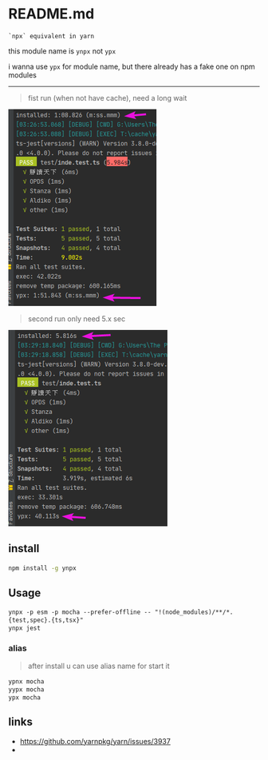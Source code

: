 # README.md

    `npx` equivalent in yarn

this module name is `ynpx` not `ypx`

i wanna use `ypx` for module name, but there already has a fake one on npm modules

---

> fist run (when not have cache), need a long wait

![image](https://github.com/bluelovers/ws-ypx/raw/master/packages/ypx/docs/image.png)

> second run only need 5.x sec

![image_1](https://github.com/bluelovers/ws-ypx/raw/master/packages/ypx/docs/image_1.png)

## install

```bash
npm install -g ynpx
```

## Usage

```
ynpx -p esm -p mocha --prefer-offline -- "!(node_modules)/**/*.{test,spec}.{ts,tsx}"
ynpx jest
```

### alias

> after install u can use alias name for start it

```
ypnx mocha
yypx mocha
ypx mocha
```

## links

- https://github.com/yarnpkg/yarn/issues/3937
- 
